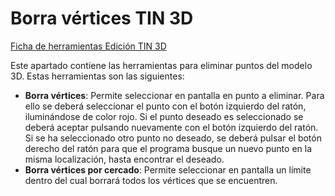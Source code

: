 # Borra vértices TIN 3D

[Ficha de herramientas Edición TIN 3D](/mdtopx/fichas-de-herramientas/ficha-de-herramientas-edicion-tin-3d/)

Este apartado contiene las herramientas para eliminar puntos del modelo 3D. Estas herramientas son las siguientes:

* **Borra vértices**: Permite seleccionar en pantalla en punto a eliminar. Para ello se deberá seleccionar el punto con el botón izquierdo del ratón, iluminándose de color rojo. Si el punto deseado es seleccionado se deberá aceptar pulsando nuevamente con el botón izquierdo del ratón. Si se ha seleccionado otro punto no deseado, se deberá pulsar el botón derecho del ratón para que el programa busque un nuevo punto en la misma localización, hasta encontrar el deseado.
* **Borra vértices por cercado**: Permite seleccionar en pantalla un límite dentro del cual borrará todos los vértices que se encuentren.


